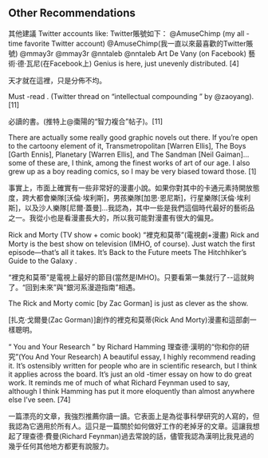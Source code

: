 
## Other Recommendations

其他建議
Twitter accounts like:
Twitter賬號如下：
@AmuseChimp (my all -time favorite Twitter account)
@AmuseChimp(我一直以來最喜歡的Twitter賬號)
@mmay3r
@mmay3r
@nntaleb
@nntaleb
Art De Vany (on Facebook)
藝術·德·瓦尼(在Facebook上)
Genius is here, just unevenly distributed. [4]

天才就在這裡，只是分佈不均。

Must -read . (Twitter thread on “intellectual compounding ” by @zaoyang). [11]

必讀的書。(推特上@棗陽的“智力複合”帖子)。[11]

There are actually some really good graphic novels out there. If you’re open to the cartoony element of it, Transmetropolitan  [Warren Ellis], The Boys  [Garth Ennis], Planetary  [Warren Ellis], and The Sandman  [Neil Gaiman]…some of these are, I think, among the finest works of art of our age. I also grew up as a boy reading comics, so I may be very biased toward those. [1]

事實上，市面上確實有一些非常好的漫畫小說。如果你對其中的卡通元素持開放態度，跨大都會樂隊[沃倫·埃利斯]，男孩樂隊[加思·恩尼斯]，行星樂隊[沃倫·埃利斯]，以及沙人樂隊[尼爾·蓋曼]…我認為，其中一些是我們這個時代最好的藝術品之一。我從小也是看漫畫長大的，所以我可能對漫畫有很大的偏見。

Rick and Morty (TV show + comic book)
“裡克和莫蒂”(電視劇+漫畫)
Rick and Morty is the best show on television (IMHO, of course). Just watch the first episode—that’s all it takes. It’s Back to the Future meets The Hitchhiker’s Guide to the Galaxy .

“裡克和莫蒂”是電視上最好的節目(當然是IMHO)。只要看第一集就行了--這就夠了。“回到未來”與“銀河系漫遊指南”相遇。

The Rick and Morty comic [by Zac Gorman] is just as clever as the show.

[扎克·戈爾曼(Zac Gorman)]創作的裡克和莫蒂(Rick And Morty)漫畫和這部劇一樣聰明。

“ You and Your Research ” by Richard Hamming
理查德·漢明的“你和你的研究”(You And Your Research)
A beautiful essay, I highly recommend reading it. It’s ostensibly written for people who are in scientific research, but I think it applies across the board. It’s just an old -timer essay on how to do great work. It reminds me of much of what Richard Feynman used to say, although I think Hamming has put it more eloquently than almost anywhere else I’ve seen. [74]

一篇漂亮的文章，我強烈推薦你讀一讀。它表面上是為從事科學研究的人寫的，但我認為它適用於所有人。這只是一篇關於如何做好工作的老掉牙的文章。這讓我想起了理查德·費曼(Richard Feynman)過去常說的話，儘管我認為漢明比我見過的幾乎任何其他地方都更有說服力。
